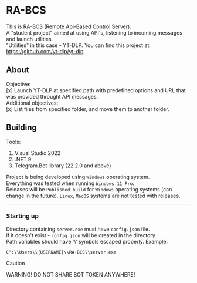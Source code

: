 # RA-BCS

This is RA-BCS (Remote Api-Based Control Server).    
A "student project" aimed at using API's, listening to incoming messages and launch utilities.    
"Utilities" in this case - YT-DLP. You can find this project at: https://github.com/yt-dlp/yt-dlp    

## About

Objective:    
[x] Launch YT-DLP at specified path with predefined options and URL that was provided throught API messages.    
Additional objectives:    
[x] List files from specified folder, and move them to another folder.    

## Building

Tools:
1. Visual Studio 2022
2. .NET 9
3. Telegram.Bot library (22.2.0 and above)

Project is being developed using `Windows` operating system.    
Everything was tested when running `Windows 11 Pro`.    
Releases will be `Published build` for `Windows` operating systems (can change in the future). `Linux`, `MacOS` systems are not tested with releases.    

____

### Starting up

Directory containing `server.exe` must have `config.json` file.    
If it doesn't exist - `config.json` will be created in the directory    
Path variables should have '\\' symbols escaped properly.
Example:    
```
C":\\Users\\{USERNAME}\\RA-BCS\\server.exe
```    

> [!CAUTION]
> WARNING! DO NOT SHARE BOT TOKEN ANYWHERE!
